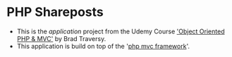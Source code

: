 # PHP Shareposts

* This is the  *application* project from the Udemy Course ['Object Oriented PHP & MVC'](https://www.udemy.com/object-oriented-php-mvc/learn/v4/overview) by Brad Traversy.
* This application is build on top of the '[php mvc framework](https://github.com/lukeoleson/php_mvc_framework)'.
